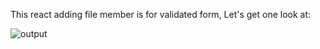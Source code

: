 This react adding file member is for validated form, Let's get one look at:


![output](https://user-images.githubusercontent.com/103545728/184143520-bc5a784e-5d85-415d-84b6-dd8676757dde.jpg)
